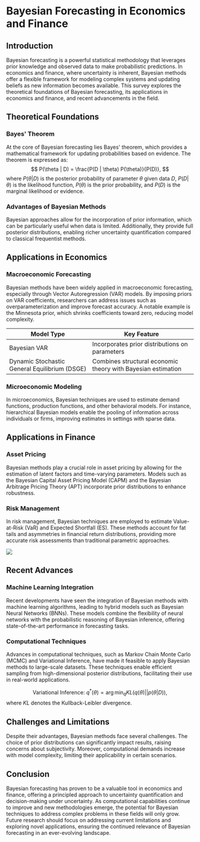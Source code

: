 # Bayesian Forecasting in Economics and Finance

## Introduction
Bayesian forecasting is a powerful statistical methodology that leverages prior knowledge and observed data to make probabilistic predictions. In economics and finance, where uncertainty is inherent, Bayesian methods offer a flexible framework for modeling complex systems and updating beliefs as new information becomes available. This survey explores the theoretical foundations of Bayesian forecasting, its applications in economics and finance, and recent advancements in the field.

## Theoretical Foundations

### Bayes' Theorem
At the core of Bayesian forecasting lies Bayes' theorem, which provides a mathematical framework for updating probabilities based on evidence. The theorem is expressed as:
$$
P(\theta | D) = \frac{P(D | \theta) P(\theta)}{P(D)},
$$
where $P(\theta | D)$ is the posterior probability of parameter $\theta$ given data $D$, $P(D | \theta)$ is the likelihood function, $P(\theta)$ is the prior probability, and $P(D)$ is the marginal likelihood or evidence.

### Advantages of Bayesian Methods
Bayesian approaches allow for the incorporation of prior information, which can be particularly useful when data is limited. Additionally, they provide full posterior distributions, enabling richer uncertainty quantification compared to classical frequentist methods.

## Applications in Economics

### Macroeconomic Forecasting
Bayesian methods have been widely applied in macroeconomic forecasting, especially through Vector Autoregression (VAR) models. By imposing priors on VAR coefficients, researchers can address issues such as overparameterization and improve forecast accuracy. A notable example is the Minnesota prior, which shrinks coefficients toward zero, reducing model complexity.

| Model Type | Key Feature |
|-----------|-------------|
| Bayesian VAR | Incorporates prior distributions on parameters |
| Dynamic Stochastic General Equilibrium (DSGE) | Combines structural economic theory with Bayesian estimation |

### Microeconomic Modeling
In microeconomics, Bayesian techniques are used to estimate demand functions, production functions, and other behavioral models. For instance, hierarchical Bayesian models enable the pooling of information across individuals or firms, improving estimates in settings with sparse data.

## Applications in Finance

### Asset Pricing
Bayesian methods play a crucial role in asset pricing by allowing for the estimation of latent factors and time-varying parameters. Models such as the Bayesian Capital Asset Pricing Model (CAPM) and the Bayesian Arbitrage Pricing Theory (APT) incorporate prior distributions to enhance robustness.

### Risk Management
In risk management, Bayesian techniques are employed to estimate Value-at-Risk (VaR) and Expected Shortfall (ES). These methods account for fat tails and asymmetries in financial return distributions, providing more accurate risk assessments than traditional parametric approaches.

![](placeholder_for_risk_management_diagram)

## Recent Advances

### Machine Learning Integration
Recent developments have seen the integration of Bayesian methods with machine learning algorithms, leading to hybrid models such as Bayesian Neural Networks (BNNs). These models combine the flexibility of neural networks with the probabilistic reasoning of Bayesian inference, offering state-of-the-art performance in forecasting tasks.

### Computational Techniques
Advances in computational techniques, such as Markov Chain Monte Carlo (MCMC) and Variational Inference, have made it feasible to apply Bayesian methods to large-scale datasets. These techniques enable efficient sampling from high-dimensional posterior distributions, facilitating their use in real-world applications.

$$
\text{Variational Inference: } q^*(\theta) = \arg\min_q KL(q(\theta) || p(\theta | D)),
$$
where $KL$ denotes the Kullback-Leibler divergence.

## Challenges and Limitations
Despite their advantages, Bayesian methods face several challenges. The choice of prior distributions can significantly impact results, raising concerns about subjectivity. Moreover, computational demands increase with model complexity, limiting their applicability in certain scenarios.

## Conclusion
Bayesian forecasting has proven to be a valuable tool in economics and finance, offering a principled approach to uncertainty quantification and decision-making under uncertainty. As computational capabilities continue to improve and new methodologies emerge, the potential for Bayesian techniques to address complex problems in these fields will only grow. Future research should focus on addressing current limitations and exploring novel applications, ensuring the continued relevance of Bayesian forecasting in an ever-evolving landscape.
